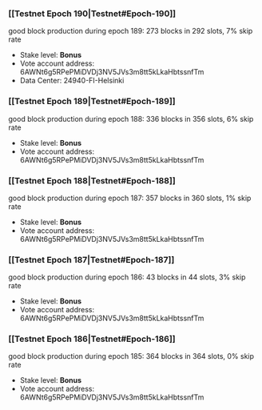 ### [[Testnet Epoch 190|Testnet#Epoch-190]]
good block production during epoch 189: 273 blocks in 292 slots, 7% skip rate
* Stake level: **Bonus**
* Vote account address: 6AWNt6g5RPePMiDVDj3NV5JVs3m8tt5kLkaHbtssnfTm
* Data Center: 24940-FI-Helsinki
### [[Testnet Epoch 189|Testnet#Epoch-189]]
good block production during epoch 188: 336 blocks in 356 slots, 6% skip rate
* Stake level: **Bonus**
* Vote account address: 6AWNt6g5RPePMiDVDj3NV5JVs3m8tt5kLkaHbtssnfTm
### [[Testnet Epoch 188|Testnet#Epoch-188]]
good block production during epoch 187: 357 blocks in 360 slots, 1% skip rate
* Stake level: **Bonus**
* Vote account address: 6AWNt6g5RPePMiDVDj3NV5JVs3m8tt5kLkaHbtssnfTm
### [[Testnet Epoch 187|Testnet#Epoch-187]]
good block production during epoch 186: 43 blocks in 44 slots, 3% skip rate
* Stake level: **Bonus**
* Vote account address: 6AWNt6g5RPePMiDVDj3NV5JVs3m8tt5kLkaHbtssnfTm
### [[Testnet Epoch 186|Testnet#Epoch-186]]
good block production during epoch 185: 364 blocks in 364 slots, 0% skip rate
* Stake level: **Bonus**
* Vote account address: 6AWNt6g5RPePMiDVDj3NV5JVs3m8tt5kLkaHbtssnfTm